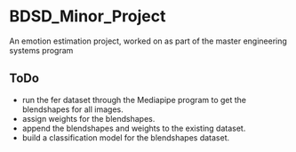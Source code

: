 # BDSD_Minor_Project
An emotion estimation project, worked on as part of the master engineering systems program

## ToDo
- run the fer dataset through the Mediapipe program to get the blendshapes for all images.
- assign weights for the blendshapes.
- append the blendshapes and weights to the existing dataset.
- build a classification model for the blendshapes dataset.
